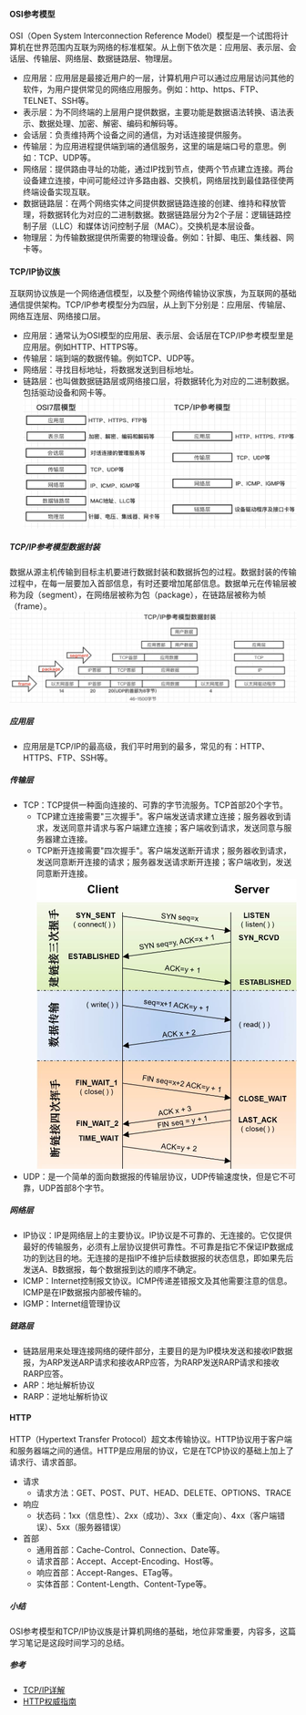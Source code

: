 #### OSI参考模型
OSI（Open System Interconnection Reference Model）模型是一个试图将计算机在世界范围内互联为网络的标准框架。从上倒下依次是：应用层、表示层、会话层、传输层、网络层、数据链路层、物理层。
* 应用层：应用层是最接近用户的一层，计算机用户可以通过应用层访问其他的软件，为用户提供常见的网络应用服务。例如：http、https、FTP、TELNET、SSH等。
* 表示层：为不同终端的上层用户提供数据，主要功能是数据语法转换、语法表示、数据处理、加密、解密、编码和解码等。
* 会话层：负责维持两个设备之间的通信，为对话连接提供服务。
* 传输层：为应用进程提供端到端的通信服务，这里的端是端口号的意思。例如：TCP、UDP等。
* 网络层：提供路由寻址的功能，通过IP找到节点，使两个节点建立连接。两台设备建立连接，中间可能经过许多路由器、交换机，网络层找到最佳路径使两终端设备实现互联。
* 数据链路层：在两个网络实体之间提供数据链路连接的创建、维持和释放管理，将数据转化为对应的二进制数据。数据链路层分为2个子层：逻辑链路控制子层（LLC）和媒体访问控制子层（MAC）。交换机是本层设备。
* 物理层：为传输数据提供所需要的物理设备。例如：针脚、电压、集线器、网卡等。
#### TCP/IP协议族
互联网协议族是一个网络通信模型，以及整个网络传输协议家族，为互联网的基础通信提供架构。TCP/IP参考模型分为四层，从上到下分别是：应用层、传输层、网络互连层、网络接口层。
* 应用层：通常认为OSI模型的应用层、表示层、会话层在TCP/IP参考模型里是应用层。例如HTTP、HTTPS等。
* 传输层：端到端的数据传输。例如TCP、UDP等。
* 网络层：寻找目标地址，将数据发送到目标地址。
* 链路层：也叫做数据链路层或网络接口层，将数据转化为对应的二进制数据。包括驱动设备和网卡等。
![图片](./osi-tcpip.png)
##### TCP/IP参考模型数据封装
数据从源主机传输到目标主机要进行数据封装和数据拆包的过程。数据封装的传输过程中，在每一层要加入首部信息，有时还要增加尾部信息。数据单元在传输层被称为段（segment），在网络层被称为包（package），在链路层被称为帧（frame）。
![图片](./tcpip.jpg)
##### 应用层
* 应用层是TCP/IP的最高级，我们平时用到的最多，常见的有：HTTP、HTTPS、FTP、SSH等。
##### 传输层
* TCP：TCP提供一种面向连接的、可靠的字节流服务。TCP首部20个字节。
    * TCP建立连接需要"三次握手"。客户端发送请求建立连接；服务器收到请求，发送同意并请求与客户端建立连接；客户端收到请求，发送同意与服务器建立连接。
    * TCP断开连接需要"四次握手"。客户端发送断开请求；服务器收到请求，发送同意断开连接的请求；服务器发送请求断开连接；客户端收到，发送同意断开连接。
![图片](./tcp.jpeg)    
* UDP：是一个简单的面向数据报的传输层协议，UDP传输速度快，但是它不可靠，UDP首部8个字节。
##### 网络层
* IP协议：IP是网络层上的主要协议。IP协议是不可靠的、无连接的。它仅提供最好的传输服务，必须有上层协议提供可靠性。不可靠是指它不保证IP数据成功的到达目的地。无连接的是指IP不维护后续数据报的状态信息，即如果先后发送A、B数据报，每个数据报到达的顺序不确定。
* ICMP：Internet控制报文协议。ICMP传递差错报文及其他需要注意的信息。ICMP是在IP数据报内部被传输的。
* IGMP：Internet组管理协议
##### 链路层
* 链路层用来处理连接网络的硬件部分，主要目的是为IP模块发送和接收IP数据报，为ARP发送ARP请求和接收ARP应答，为RARP发送RARP请求和接收RARP应答。
* ARP：地址解析协议
* RARP：逆地址解析协议
#### HTTP
HTTP（Hypertext Transfer Protocol）超文本传输协议。HTTP协议用于客户端和服务器端之间的通信。HTTP是应用层的协议，它是在TCP协议的基础上加上了请求行、请求首部。
* 请求
    * 请求方法：GET、POST、PUT、HEAD、DELETE、OPTIONS、TRACE
* 响应
    * 状态码：1xx（信息性）、2xx（成功）、3xx（重定向）、4xx（客户端错误）、5xx（服务器错误）
* 首部
    * 通用首部：Cache-Control、Connection、Date等。
    * 请求首部：Accept、Accept-Encoding、Host等。
    * 响应首部：Accept-Ranges、ETag等。
    * 实体首部：Content-Length、Content-Type等。
##### 小结
OSI参考模型和TCP/IP协议族是计算机网络的基础，地位非常重要，内容多，这篇学习笔记是这段时间学习的总结。
##### 参考
- [TCP/IP详解](https://item.jd.com/11542190059.html)
- [HTTP权威指南](https://item.jd.com/11056556.html)







